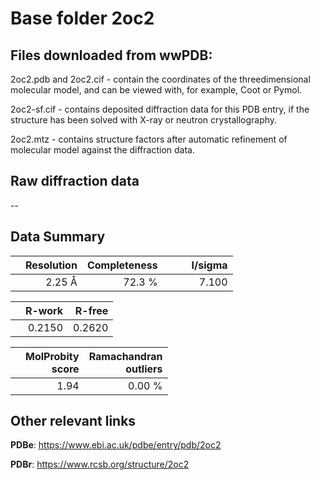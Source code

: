 # Base folder 2oc2

## Files downloaded from wwPDB:

2oc2.pdb and 2oc2.cif - contain the coordinates of the threedimensional molecular model, and can be viewed with, for example, Coot or Pymol.

2oc2-sf.cif - contains deposited diffraction data for this PDB entry, if the structure has been solved with X-ray or neutron crystallography.

2oc2.mtz - contains structure factors after automatic refinement of molecular model against the diffraction data.

## Raw diffraction data

--<br> 

## Data Summary
|   | Resolution | Completeness| I/sigma |
|---|-------------:|----------------:|--------------:|
|   |2.25 Å|72.3  %|<img width=50/>7.100|

|   | **R-work**| **R-free**   
|---|-------------:|----------------:|           
||  0.2150|  0.2620|

|   |**MolProbity<br>score**| **Ramachandran<br>outliers** 
|---|-------------:|----------------:|
||  1.94|  0.00 %|

 

 



## Other relevant links 
**PDBe**:  https://www.ebi.ac.uk/pdbe/entry/pdb/2oc2
 
**PDBr**: https://www.rcsb.org/structure/2oc2 

